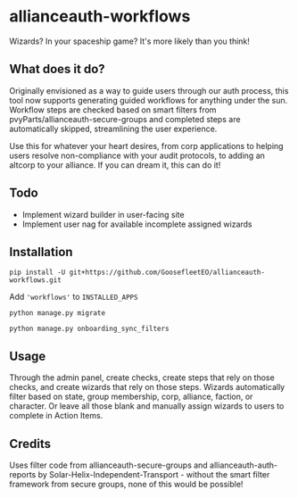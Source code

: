 # allianceauth-workflows

Wizards? In your spaceship game? It's more likely than you think!

## What does it do?

Originally envisioned as a way to guide users through our auth process, this tool now supports generating guided workflows for anything under the sun. Workflow steps are checked based on smart filters from pvyParts/allianceauth-secure-groups and completed steps are automatically skipped, streamlining the user experience.

Use this for whatever your heart desires, from corp applications to helping users resolve non-compliance with your audit protocols, to adding an altcorp to your alliance. If you can dream it, this can do it!

## Todo
- Implement wizard builder in user-facing site
- Implement user nag for available incomplete assigned wizards

## Installation

`pip install -U git+https://github.com/GoosefleetEO/allianceauth-workflows.git`

Add `'workflows'` to `INSTALLED_APPS`

`python manage.py migrate`

`python manage.py onboarding_sync_filters`

## Usage

Through the admin panel, create checks, create steps that rely on those checks, and create wizards that rely on those steps. Wizards automatically filter based on state, group membership, corp, alliance, faction, or character. Or leave all those blank and manually assign wizards to users to complete in Action Items.

## Credits

Uses filter code from allianceauth-secure-groups and allianceauth-auth-reports by Solar-Helix-Independent-Transport - without the smart filter framework from secure groups, none of this would be possible!
